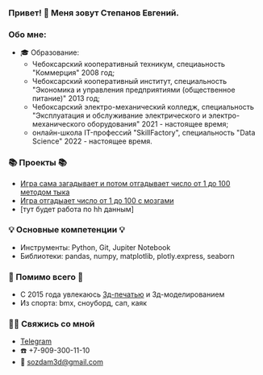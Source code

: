 ### Привет! 👋 Меня зовут Степанов Евгений.

### Обо мне:
* 🎓 Образование:
  - Чебоксарский кооперативный техникум, специаьность "Коммерция" 2008 год;
  - Чебоксарский кооперативный институт, специальность "Экономика и управления предприятиями (общественное питание)" 2013 год;
  - Чебоксарский электро-механический колледж, специальность "Эксплуатация и обслуживание электрического и электро-механического оборудования" 2021 - настоящее время;
  - онлайн-школа IT-профессий "SkillFactory", специальность "Data Science" 2022 - настоящее время.

### 📚 Проекты 📚
- [Игра сама загадывает и потом отгадывает число от 1 до 100 методом тыка](https://github.com/sozdam3d/FirstRepository/tree/master/project_0)
- [Игра отгадыает число от 1 до 100 с мозгами](https://github.com/sozdam3d/FirstRepository/tree/master/Final_Task)
- [тут будет работа по hh данным]


### 💡 Основные компетенции 💡
- Инструменты: Python, Git, Jupiter Notebook
- Библиотеки: pandas, numpy, matplotlib, plotly.express, seaborn

### 🚀 Помимо всего 🚀
- С 2015 года увлекаюсь [3д-печатью](https://vk.com/sozdam_3d) и 3д-моделированием
- Из спорта: bmx, сноуборд, сап, каяк

### 🙌🏻 Свяжись со мной
- [Telegram](https://t.me/Sozdam3d)
- ☎️ +7-909-300-11-10
- 📧 sozdam3d@gmail.com

